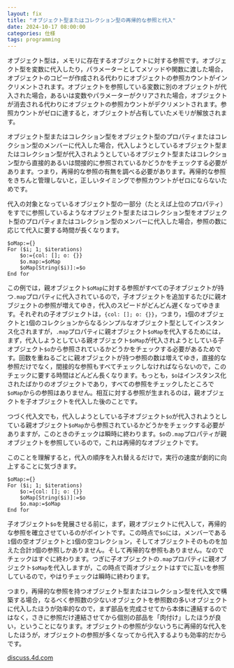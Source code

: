 ```yaml
---
layout: fix
title: "オブジェクト型またはコレクション型の再帰的な参照と代入"
date: 2024-10-17 08:00:00
categories: 仕様
tags: programming
---
```


オブジェクト型は，メモリに存在するオブジェクトに対する参照です。オブジェクト型を変数に代入したり，パラメーターとしてメソッドや関数に渡した場合，オブジェクトのコピーが作成される代わりにオブジェクトの参照カウントがインクリメントされます。オブジェクトを参照している変数に別のオブジェクトが代入された場合，あるいは変数やパラメーターがクリアされた場合，オブジェクトが消去される代わりにオブジェクトの参照カウントがデクリメントされます。参照カウントがゼロに達すると，オブジェクトが占有していたメモリが解放されます。

オブジェクト型またはコレクション型をオブジェクト型のプロパティまたはコレクション型のメンバーに代入した場合，代入しようとしているオブジェクト型またはコレクション型が代入されようとしているオブジェクト型またはコレクション型から直接的あるいは間接的に参照されているかどうかをチェックする必要があります。つまり，再帰的な参照の有無を調べる必要があります。再帰的な参照をきちんと管理しないと，正しいタイミングで参照カウントがゼロにならないためです。

代入の対象となっているオブジェクト型の一部分（たとえば上位のプロパティ）をすでに参照しているようなオブジェクト型またはコレクション型をオブジェクト型のプロパティまたはコレクション型のメンバーに代入した場合，参照の数に応じて代入に要する時間が長くなります。

```4d
$oMap:={}
For ($i; 1; $iterations)
	$o:={col: []; o: {}}
	$o.map:=$oMap
	$oMap[String($i)]:=$o
End for
```

この例では，親オブジェクト`$oMap`に対する参照がすべての子オブジェクトが持つ`.map`プロパティに代入されているので，子オブジェクトを追加するたびに親オブジェクトの参照が増えてゆき，代入のスピードがどんどん遅くなってゆきます。それぞれの子オブジェクトは，`{col: []; o: {}}`，つまり，`1`個のオブジェクトと`1`個のコレクションからなるシンプルなオブジェクト型としてインスタンス化されますが，`.map`プロパティに親オブジェクト`$oMap`を代入するためには，まず，代入しようとしている親オブジェクト`$oMap`が代入されようとしている子オブジェクト`$o`から参照されているかどうかをチェックする必要があるためです。回数を重ねるごとに親オブジェクトが持つ参照の数は増えてゆき，直接的な参照だけでなく，間接的な参照もすべてチェックしなければならないので，このチェックに要する時間はどんどん長くなります。もっとも，`$o`はインスタンス化されたばかりのオブジェクトであり，すべての参照をチェックしたところで`$oMap`からの参照はありません。相互に対する参照が生まれるのは，親オブジェクトを子オブジェクトを代入した後のことです。

つづく代入文でも，代入しようとしている子オブジェクト`$o`が代入されようとしている親オブジェクト`$oMap`から参照されているかどうかをチェックする必要がありますが，このときのチェックは瞬時に終わります。`$o`の`.map`プロパティが親オブジェクトを参照しているので，これは再帰的なオブジェクトです。

このことを理解すると，代入の順序を入れ替えるだけで，実行の速度が劇的に向上することに気づきます。

```4d
$oMap:={}
For ($i; 1; $iterations)
	$o:={col: []; o: {}}
	$oMap[String($i)]:=$o
	$o.map:=$oMap
End for
```

子オブジェクト`$o`を発展させる前に，まず，親オブジェクトに代入して，再帰的な参照を確立させているのがポイントです。この時点で`$o`には，メンバーである`1`個の空オブジェクトと`1`個の空コレクション，そしてオブジェクトそのものを加えた合計`3`個の参照しかありません。そして再帰的な参照もありません。なのでチェックはすぐに終わります。つぎに子オブジェクトの`.map`プロパティに親オブジェクト`$oMap`を代入しますが，この時点で両オブジェクトはすでに互いを参照しているので，やはりチェックは瞬時に終わります。

つまり，再帰的な参照を持つオブジェクト型またはコレクション型を代入文で構築する場合，なるべく参照数の少ないオブジェクトを参照数の多いオブジェクトに代入したほうが効率的なので，まず部品を完成させてから本体に連結するのではなく，さきに参照だけ連結させてから個別の部品を「肉付け」したほうが良い，ということになります。オブジェクトの参照が少ないうちに再帰的な代入をしたほうが，オブジェクトの参照が多くなってから代入するよりも効率的だからです。

<i class="fa fa-external-link" aria-hidden="true"></i> [discuss.4d.com](https://discuss.4d.com/t/aci0105124-extrem-slow-object-creation/32621/11)